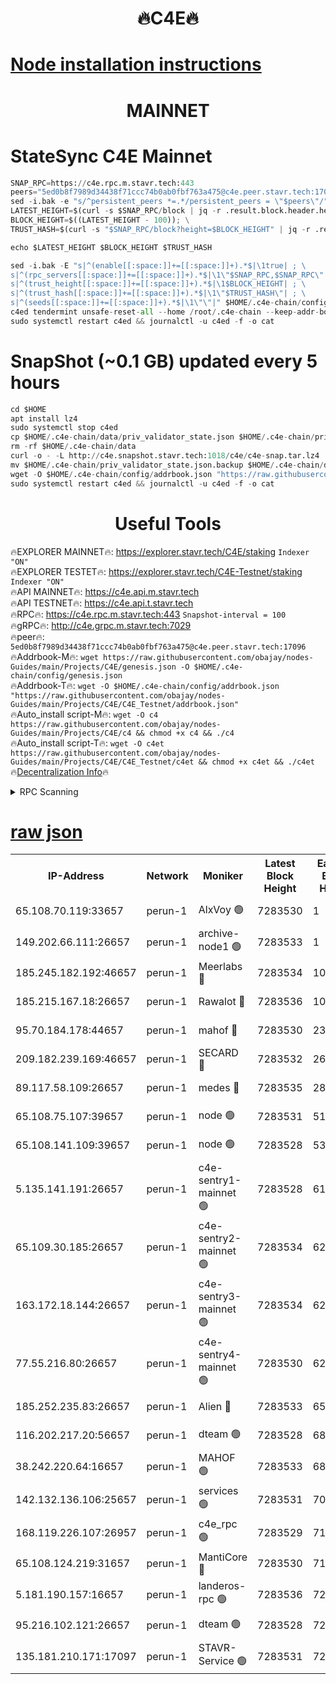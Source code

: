 <h1 align="center"> 🔥C4E🔥</h1>

[Node installation instructions](https://github.com/obajay/nodes-Guides/tree/main/Projects/C4E)
=

<h1 align="center"> MAINNET</h1>

# StateSync C4E Mainnet
```python
SNAP_RPC=https://c4e.rpc.m.stavr.tech:443
peers="5ed0b8f7989d34438f71ccc74b0ab0fbf763a475@c4e.peer.stavr.tech:17096"
sed -i.bak -e "s/^persistent_peers *=.*/persistent_peers = \"$peers\"/" $HOME/.c4e-chain/config/config.toml
LATEST_HEIGHT=$(curl -s $SNAP_RPC/block | jq -r .result.block.header.height); \
BLOCK_HEIGHT=$((LATEST_HEIGHT - 100)); \
TRUST_HASH=$(curl -s "$SNAP_RPC/block?height=$BLOCK_HEIGHT" | jq -r .result.block_id.hash)

echo $LATEST_HEIGHT $BLOCK_HEIGHT $TRUST_HASH

sed -i.bak -E "s|^(enable[[:space:]]+=[[:space:]]+).*$|\1true| ; \
s|^(rpc_servers[[:space:]]+=[[:space:]]+).*$|\1\"$SNAP_RPC,$SNAP_RPC\"| ; \
s|^(trust_height[[:space:]]+=[[:space:]]+).*$|\1$BLOCK_HEIGHT| ; \
s|^(trust_hash[[:space:]]+=[[:space:]]+).*$|\1\"$TRUST_HASH\"| ; \
s|^(seeds[[:space:]]+=[[:space:]]+).*$|\1\"\"|" $HOME/.c4e-chain/config/config.toml
c4ed tendermint unsafe-reset-all --home /root/.c4e-chain --keep-addr-book
sudo systemctl restart c4ed && journalctl -u c4ed -f -o cat
```
# SnapShot (~0.1 GB) updated every 5 hours
```python
cd $HOME
apt install lz4
sudo systemctl stop c4ed
cp $HOME/.c4e-chain/data/priv_validator_state.json $HOME/.c4e-chain/priv_validator_state.json.backup
rm -rf $HOME/.c4e-chain/data
curl -o - -L http://c4e.snapshot.stavr.tech:1018/c4e/c4e-snap.tar.lz4 | lz4 -c -d - | tar -x -C $HOME/.c4e-chain --strip-components 2
mv $HOME/.c4e-chain/priv_validator_state.json.backup $HOME/.c4e-chain/data/priv_validator_state.json
wget -O $HOME/.c4e-chain/config/addrbook.json "https://raw.githubusercontent.com/obajay/nodes-Guides/main/Projects/C4E/addrbook.json"
sudo systemctl restart c4ed && journalctl -u c4ed -f -o cat
```
 <h1 align="center"> Useful Tools</h1>

🔥EXPLORER MAINNET🔥:  https://explorer.stavr.tech/C4E/staking            `Indexer "ON"` \
🔥EXPLORER TESTET🔥:   https://explorer.stavr.tech/C4E-Testnet/staking     `Indexer "ON"` \
🔥API MAINNET🔥:       https://c4e.api.m.stavr.tech \
🔥API TESTNET🔥:       https://c4e.api.t.stavr.tech \
🔥RPC🔥:               https://c4e.rpc.m.stavr.tech:443                  `Snapshot-interval = 100` \
🔥gRPC🔥:              http://c4e.grpc.m.stavr.tech:7029 \
🔥peer🔥:              `5ed0b8f7989d34438f71ccc74b0ab0fbf763a475@c4e.peer.stavr.tech:17096` \
🔥Addrbook-M🔥:    ```wget https://raw.githubusercontent.com/obajay/nodes-Guides/main/Projects/C4E/genesis.json -O $HOME/.c4e-chain/config/genesis.json``` \
🔥Addrbook-T🔥:    ```wget -O $HOME/.c4e-chain/config/addrbook.json "https://raw.githubusercontent.com/obajay/nodes-Guides/main/Projects/C4E/C4E_Testnet/addrbook.json"``` \
🔥Auto_install script-M🔥: ```wget -O c4 https://raw.githubusercontent.com/obajay/nodes-Guides/main/Projects/C4E/c4 && chmod +x c4 && ./c4``` \
🔥Auto_install script-T🔥: ```wget -O c4et https://raw.githubusercontent.com/obajay/nodes-Guides/main/Projects/C4E/C4E_Testnet/c4et && chmod +x c4et && ./c4et``` \
🔥[Decentralization Info](https://github.com/obajay/StateSync-snapshots/tree/main/Projects/C4E/Decentralization)🔥




<details>
<summary>RPC Scanning</summary>

<h2 align="center"> We scan nodes in real time every 4 hours. And we provide the final result of RPC endpoints.
We cannot influence the operation of these nodes in any way. </h2>


```python
If Voting Power is higher than 0 --> then the Node is a validator of the network and may be subject to attack and be a potential threat to the chain.
```
```python
We marked such validators with a red symbol
```

</details>

[raw json](https://rpc-check.c4e.stavr.tech/c4e/rpc-c4e-result.json)
=



<table><tr><th>IP-Address</th><th>Network</th><th>Moniker</th><th>Latest Block Height</th><th>Earliest Block Height</th><th>Catching Up</th><th>Tx Index</th><th>Voting Power</th><th>Scan Time</th></tr><tr><td>65.108.70.119:33657</td><td>perun-1</td><td>AlxVoy 🟢</td><td>7283530</td><td>1</td><td>False</td><td>on</td><td>0</td><td>2024-02-22T08:11:19.041242136UTC</td></tr><tr><td>149.202.66.111:26657</td><td>perun-1</td><td>archive-node1 🟢</td><td>7283533</td><td>1</td><td>False</td><td>on</td><td>0</td><td>2024-02-22T08:11:35.789685744UTC</td></tr><tr><td>185.245.182.192:46657</td><td>perun-1</td><td>Meerlabs 🔴</td><td>7283534</td><td>1051501</td><td>False</td><td>on</td><td>344602</td><td>2024-02-22T08:11:43.153194356UTC</td></tr><tr><td>185.215.167.18:26657</td><td>perun-1</td><td>Rawalot 🔴</td><td>7283536</td><td>1090501</td><td>False</td><td>on</td><td>450004</td><td>2024-02-22T08:11:54.657197406UTC</td></tr><tr><td>95.70.184.178:44657</td><td>perun-1</td><td>mahof 🔴</td><td>7283530</td><td>2342001</td><td>False</td><td>off</td><td>1356388</td><td>2024-02-22T08:11:18.335007026UTC</td></tr><tr><td>209.182.239.169:46657</td><td>perun-1</td><td>SECARD 🔴</td><td>7283532</td><td>2616101</td><td>False</td><td>off</td><td>749306</td><td>2024-02-22T08:11:30.968064041UTC</td></tr><tr><td>89.117.58.109:26657</td><td>perun-1</td><td>medes 🔴</td><td>7283535</td><td>2826001</td><td>False</td><td>off</td><td>890972</td><td>2024-02-22T08:11:49.945818226UTC</td></tr><tr><td>65.108.75.107:39657</td><td>perun-1</td><td>node 🟢</td><td>7283531</td><td>5198801</td><td>False</td><td>on</td><td>0</td><td>2024-02-22T08:11:22.074597204UTC</td></tr><tr><td>65.108.141.109:39657</td><td>perun-1</td><td>node 🟢</td><td>7283528</td><td>5303301</td><td>False</td><td>on</td><td>0</td><td>2024-02-22T08:11:07.044197904UTC</td></tr><tr><td>5.135.141.191:26657</td><td>perun-1</td><td>c4e-sentry1-mainnet 🟢</td><td>7283528</td><td>6198001</td><td>False</td><td>on</td><td>0</td><td>2024-02-22T08:11:04.088849814UTC</td></tr><tr><td>65.109.30.185:26657</td><td>perun-1</td><td>c4e-sentry2-mainnet 🟢</td><td>7283534</td><td>6238301</td><td>False</td><td>on</td><td>0</td><td>2024-02-22T08:11:42.782110347UTC</td></tr><tr><td>163.172.18.144:26657</td><td>perun-1</td><td>c4e-sentry3-mainnet 🟢</td><td>7283534</td><td>6239001</td><td>False</td><td>on</td><td>0</td><td>2024-02-22T08:11:43.446715826UTC</td></tr><tr><td>77.55.216.80:26657</td><td>perun-1</td><td>c4e-sentry4-mainnet 🟢</td><td>7283530</td><td>6241001</td><td>False</td><td>on</td><td>0</td><td>2024-02-22T08:11:18.666555598UTC</td></tr><tr><td>185.252.235.83:26657</td><td>perun-1</td><td>Alien 🔴</td><td>7283533</td><td>6502501</td><td>False</td><td>on</td><td>648209</td><td>2024-02-22T08:11:36.111767191UTC</td></tr><tr><td>116.202.217.20:56657</td><td>perun-1</td><td>dteam 🟢</td><td>7283528</td><td>6800901</td><td>False</td><td>on</td><td>0</td><td>2024-02-22T08:11:04.331293031UTC</td></tr><tr><td>38.242.220.64:16657</td><td>perun-1</td><td>MAHOF 🟢</td><td>7283533</td><td>6885501</td><td>False</td><td>on</td><td>0</td><td>2024-02-22T08:11:33.301179860UTC</td></tr><tr><td>142.132.136.106:25657</td><td>perun-1</td><td>services 🟢</td><td>7283531</td><td>7012001</td><td>False</td><td>on</td><td>0</td><td>2024-02-22T08:11:21.702385707UTC</td></tr><tr><td>168.119.226.107:26957</td><td>perun-1</td><td>c4e_rpc 🟢</td><td>7283529</td><td>7183529</td><td>False</td><td>on</td><td>0</td><td>2024-02-22T08:11:11.343390049UTC</td></tr><tr><td>65.108.124.219:31657</td><td>perun-1</td><td>MantiCore 🔴</td><td>7283530</td><td>7183530</td><td>False</td><td>off</td><td>729551</td><td>2024-02-22T08:11:17.873670367UTC</td></tr><tr><td>5.181.190.157:16657</td><td>perun-1</td><td>landeros-rpc 🟢</td><td>7283536</td><td>7280001</td><td>False</td><td>on</td><td>0</td><td>2024-02-22T08:11:54.372226043UTC</td></tr><tr><td>95.216.102.121:26657</td><td>perun-1</td><td>dteam 🟢</td><td>7283528</td><td>7281001</td><td>False</td><td>on</td><td>0</td><td>2024-02-22T08:11:04.674406981UTC</td></tr><tr><td>135.181.210.171:17097</td><td>perun-1</td><td>STAVR-Service 🟢</td><td>7283531</td><td>7281601</td><td>False</td><td>on</td><td>0</td><td>2024-02-22T08:11:22.425125155UTC</td></tr></table>

